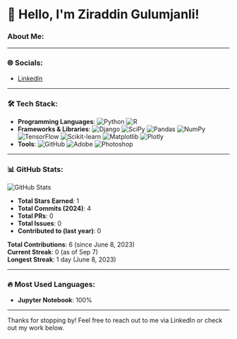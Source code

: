 # 👋 Hello, I'm Ziraddin Gulumjanli!

### About Me:

---

### 🌐 Socials:
- [LinkedIn](https://linkedin.com/in/ZiraddinGulumjanli)

---

### 🛠️ Tech Stack:
- **Programming Languages**: ![Python](https://img.shields.io/badge/-Python-3776AB?logo=python&logoColor=white&style=for-the-badge) ![R](https://img.shields.io/badge/-R-276DC3?logo=r&logoColor=white&style=for-the-badge)
- **Frameworks & Libraries**: ![Django](https://img.shields.io/badge/-Django-092E20?logo=django&logoColor=white&style=for-the-badge) ![SciPy](https://img.shields.io/badge/-SciPy-8CAAE6?logo=scipy&logoColor=white&style=for-the-badge) ![Pandas](https://img.shields.io/badge/-Pandas-150458?logo=pandas&logoColor=white&style=for-the-badge) ![NumPy](https://img.shields.io/badge/-NumPy-013243?logo=numpy&logoColor=white&style=for-the-badge) ![TensorFlow](https://img.shields.io/badge/-TensorFlow-FF6F00?logo=tensorflow&logoColor=white&style=for-the-badge) ![Scikit-learn](https://img.shields.io/badge/-Scikit%20Learn-F7931E?logo=scikit-learn&logoColor=white&style=for-the-badge) ![Matplotlib](https://img.shields.io/badge/-Matplotlib-11557C?logo=python&logoColor=white&style=for-the-badge) ![Plotly](https://img.shields.io/badge/-Plotly-3F4F75?logo=plotly&logoColor=white&style=for-the-badge)
- **Tools**: ![GitHub](https://img.shields.io/badge/-GitHub-181717?logo=github&logoColor=white&style=for-the-badge) ![Adobe](https://img.shields.io/badge/-Adobe-FF0000?logo=adobe&logoColor=white&style=for-the-badge) ![Photoshop](https://img.shields.io/badge/-Photoshop-31A8FF?logo=adobephotoshop&logoColor=white&style=for-the-badge)

---

### 📊 GitHub Stats:
![GitHub Stats](https://github-readme-stats.vercel.app/api?username=ZiraddinGulumjanli&count_private=true&show_icons=true&theme=radical)

- **Total Stars Earned**: 1  
- **Total Commits (2024)**: 4  
- **Total PRs**: 0  
- **Total Issues**: 0  
- **Contributed to (last year)**: 0  

**Total Contributions**: 6 (since June 8, 2023)  
**Current Streak**: 0 (as of Sep 7)  
**Longest Streak**: 1 day (June 8, 2023)  

---

### 🔥 Most Used Languages:
- **Jupyter Notebook**: 100%

---

Thanks for stopping by! Feel free to reach out to me via LinkedIn or check out my work below. 
